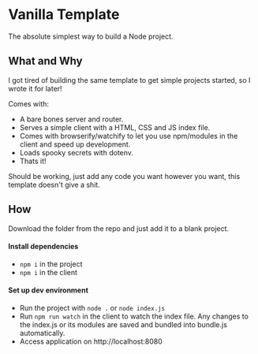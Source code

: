 # Vanilla Template

The absolute simplest way to build a Node project.

## What and Why

I got tired of building the same template to get simple projects started, so I wrote it for later!

Comes with:

- A bare bones server and router.
- Serves a simple client with a HTML, CSS and JS index file.
- Comes with browserify/watchify to let you use npm/modules in the client and speed up development.
- Loads spooky secrets with dotenv. 
- Thats it! 

Should be working, just add any code you want however you want, this template doesn't give a shit.

## How

Download the folder from the repo and just add it to a blank project.

#### Install dependencies

- `npm i` in the project
- `npm i` in the client


#### Set up dev environment

- Run the project with `node .` or `node index.js`
- Run `npm run watch` in the client to watch the index file. Any changes to the index.js or its modules are saved and bundled into bundle.js automatically.
- Access application on http://localhost:8080 

